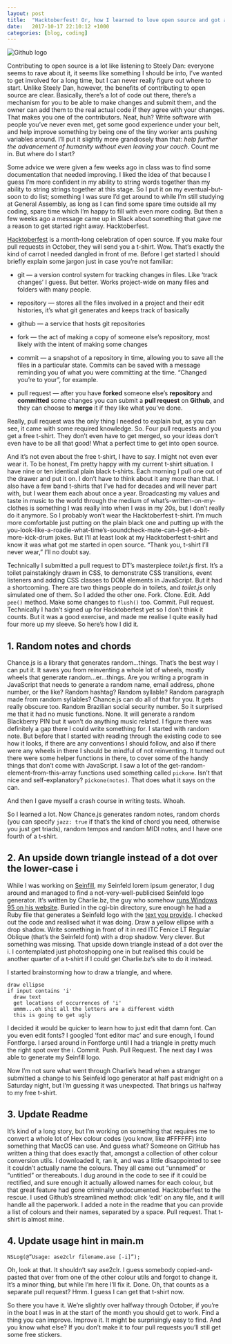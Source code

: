 ```yaml
---
layout: post
title:  "Hacktoberfest! Or, how I learned to love open source and got a free t-shirt"
date:   2017-10-17 22:10:12 +1000
categories: [blog, coding]
---
```


![Github logo](https://cdn-images-1.medium.com/max/1600/1*IzQ0MFKVbcZev3mNedfHrA.png)

Contributing to open source is a lot like listening to Steely Dan: everyone seems to rave about it, it seems like something I should be into, I’ve wanted to get involved for a long time, but I can never really figure out where to start. Unlike Steely Dan, however, the benefits of contributing to open source are clear. Basically, there’s a lot of code out there, there’s a mechanism for you to be able to make changes and submit them, and the owner can add them to the real actual code if they agree with your changes. That makes you one of the contributors. Neat, huh? Write software with people you’ve never even met, get some good experience under your belt, and help improve something by being one of the tiny worker ants pushing variables around. I’ll put it slightly more grandiosely than that: *help further the advancement of humanity without even leaving your couch*. Count me in. But where do I start?

Some advice we were given a few weeks ago in class was to find some documentation that needed improving. I liked the idea of that because I guess I’m more confident in my ability to string words together than my ability to string strings together at this stage. So I put it on my eventual-but-soon to do list; something I was sure I’d get around to while I’m still studying at General Assembly, as long as I can find some spare time outside all my coding, spare time which I’m happy to fill with even more coding. But then a few weeks ago a message came up in Slack about something that gave me a reason to get started right away. Hacktoberfest.

[Hacktoberfest](https://hacktoberfest.digitalocean.com/) is a month-long celebration of open source. If you make four pull requests in October, they will send you a t-shirt. Wow. That’s exactly the kind of carrot I needed dangled in front of me. Before I get started I should briefly explain some jargon just in case you’re not familiar:

* git — a version control system for tracking changes in files. Like ‘track changes’ I guess. But better. Works project-wide on many files and folders with many people.

* repository — stores all the files involved in a project and their edit histories, it’s what git generates and keeps track of basically

* github — a service that hosts git repositories

* fork — the act of making a copy of someone else’s repository, most likely with the intent of making some changes

* commit — a snapshot of a repository in time, allowing you to save all the files in a particular state. Commits can be saved with a message reminding you of what you were committing at the time. “Changed you’re to your”, for example.

* pull request — after you have **forked** someone else’s **repository** and **committed** some changes you can submit a **pull request** on **Github**, and they can choose to **merge** it if they like what you’ve done.

Really, pull request was the only thing I needed to explain but, as you can see, it came with some required knowledge. So. Four pull requests and you get a free t-shirt. They don’t even have to get merged, so your ideas don’t even have to be all that good! What a perfect time to get into open source.

And it’s not even about the free t-shirt, I have to say. I might not even ever wear it. To be honest, I’m pretty happy with my current t-shirt situation. I have nine or ten identical plain black t-shirts. Each morning I pull one out of the drawer and put it on. I don’t have to think about it any more than that. I also have a few band t-shirts that I’ve had for decades and will never part with, but I wear them each about once a year. Broadcasting my values and taste in music to the world through the medium of what’s-written-on-my-clothes is something I was really into when I was in my 20s, but I don’t really do it anymore. So I probably won’t wear the Hacktoberfest t-shirt. I’m much more comfortable just putting on the plain black one and putting up with the you-look-like-a-roadie-what-time’s-soundcheck-mate-can-I-get-a-bit-more-kick-drum jokes. But I’ll at least look at my Hacktoberfest t-shirt and know it was what got me started in open source. “Thank you, t-shirt I’ll never wear,” I’ll no doubt say.

Technically I submitted a pull request to DT’s masterpiece *toilet.js* first. It’s a toilet painstakingly drawn in CSS, to demonstrate CSS transitions, event listeners and adding CSS classes to DOM elements in JavaScript. But it had a shortcoming. There are two things people do in toilets, and *toilet.js* only simulated one of them. So I added the other one. Fork. Clone. Edit. Add `pee()` method. Make some changes to `flush()` too. Commit. Pull request. Technically I hadn’t signed up for Hacktoberfest yet so I don’t think it counts. But it was a good exercise, and made me realise I quite easily had four more up my sleeve. So here’s how I did it.

## 1. Random notes and chords

Chance.js is a library that generates random…things. That’s the best way I can put it. It saves you from reinventing a whole lot of wheels, mostly wheels that generate random…er…things. Are you writing a program in JavaScript that needs to generate a random name, email address, phone number, or the like? Random hashtag? Random syllable? Random paragraph made from random syllables? Chance.js can do all of that for you. It gets really obscure too. Random Brazilian social security number. So it surprised me that it had no music functions. None. It will generate a random Blackberry PIN but it won’t do anything music related. I figure there was definitely a gap there I could write something for. I started with random note. But before that I started with reading through the existing code to see how it looks, if there are any conventions I should follow, and also if there were any wheels in there I should be mindful of not reinventing. It turned out there were some helper functions in there, to cover some of the handy things that don’t come with JavaScript. I saw a lot of the get-random-element-from-this-array functions used something called `pickone`. Isn’t that nice and self-explanatory? `pickone(notes)`. That does what it says on the can.

And then I gave myself a crash course in writing tests. Whoah.

So I learned a lot. Now Chance.js generates random notes, random chords (you can specify `jazz: true` if that’s the kind of chord you need, otherwise you just get triads), random tempos and random MIDI notes, and I have one fourth of a t-shirt.

## 2. An upside down triangle instead of a dot over the lower-case i

While I was working on [Seinfill](http://seinfill.herokuapp.com), my Seinfeld lorem ipsum generator, I dug around and managed to find a not-very-well-publicised Seinfeld logo generator. It’s written by Charlie.bz, the guy who somehow [runs Windows 95 on his website](https://charlie.bz/). Buried in the cgi-bin directory, sure enough he had a Ruby file that generates a Seinfeld logo with the [text you provide](https://charlie.bz/cgi-bin/seinfeld/Medium). I checked out the code and realised what it was doing. Draw a yellow ellipse with a drop shadow. Write something in front of it in red ITC Fenice LT Regular Oblique (that’s the Seinfeld font) with a drop shadow. Very clever. But something was missing. That upside down triangle instead of a dot over the i. I contemplated just photoshopping one in but realised this could be another quarter of a t-shirt if I could get Charlie.bz’s site to do it instead.

I started brainstorming how to draw a triangle, and where.

    draw ellipse
    if input contains 'i'
      draw text
      get locations of occurrences of 'i'
      ummm...oh shit all the letters are a different width
      this is going to get ugly

I decided it would be quicker to learn how to just edit that damn font. Can you even edit fonts? I googled ‘font editor mac’ and sure enough, I found Fontforge. I arsed around in Fontforge until I had a triangle in pretty much the right spot over the i. Commit. Push. Pull Request. The next day I was able to generate my Seinfill logo.

Now I’m not sure what went through Charlie’s head when a stranger submitted a change to his Seinfeld logo generator at half past midnight on a Saturday night, but I’m guessing it was unexpected. That brings us halfway to my free t-shirt.

## 3. Update Readme

It’s kind of a long story, but I’m working on something that requires me to convert a whole lot of Hex colour codes (you know, like #FFFFFF) into something that MacOS can use. And guess what? Someone on GitHub has written a thing that does exactly that, amongst a collection of other colour conversion utils. I downloaded it, ran it, and was a little disappointed to see it couldn’t actually name the colours. They all came out “unnamed” or “untitled” or thereabouts. I dug around in the code to see if it could be rectified, and sure enough it actually allowed names for each colour, but that great feature had gone criminally undocumented. Hacktoberfest to the rescue. I used Github’s streamlined method: click ‘edit’ on any file, and it will handle all the paperwork. I added a note in the readme that you can provide a list of colours and their names, separated by a space. Pull request. That t-shirt is almost mine.

## 4. Update usage hint in main.m

    NSLog(@”Usage: ase2clr filename.ase [-i]”);

Oh, look at that. It shouldn’t say ase2clr. I guess somebody copied-and-pasted that over from one of the other colour utils and forgot to change it. It’s a minor thing, but while I’m here I’ll fix it. Done. Oh, that counts as a separate pull request? Hmm. I guess I can get that t-shirt now.

So there you have it. We’re slightly over halfway through October, if you’re in the boat I was in at the start of the month you should get to work. Find a thing you can improve. Improve it. It might be surprisingly easy to find. And you know what else? If you don’t make it to four pull requests you’ll still get some free stickers.
